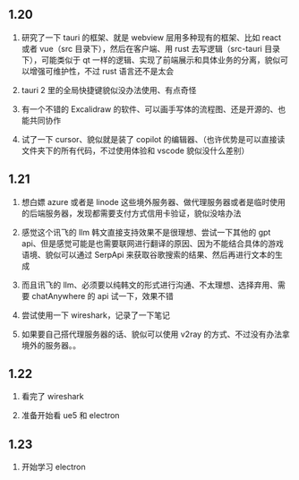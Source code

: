 ## 1.20

1. 研究了一下 tauri 的框架、就是 webview 层用多种现有的框架、比如 react 或者 vue（src 目录下），然后在客户端、用 rust 去写逻辑（src-tauri 目录下），可能类似于 qt 一样的逻辑、实现了前端展示和具体业务的分离，貌似可以增强可维护性，不过 rust 语言还不是太会

2. tauri 2 里的全局快捷键貌似没办法使用、有点奇怪

3. 有一个不错的 Excalidraw 的软件、可以画手写体的流程图、还是开源的、也能共同协作

4. 试了一下 cursor、貌似就是装了 copilot 的编辑器、（也许优势是可以直接读文件夹下的所有代码，不过使用体验和 vscode 貌似没什么差别）

## 1.21

1. 想白嫖 azure 或者是 linode 这些境外服务器、做代理服务器或者是临时使用的后端服务器，发现都需要支付方式信用卡验证，貌似没啥办法

2. 感觉这个讯飞的 llm 韩文直接支持效果不是很理想、尝试一下其他的 gpt api、但是感觉可能是也需要联网进行翻译的原因、因为不能结合具体的游戏语境、貌似可以通过 SerpApi 来获取谷歌搜索的结果、然后再进行文本的生成

3. 而且讯飞的 llm、必须要以纯韩文的形式进行沟通、不太理想、选择弃用、需要 chatAnywhere 的 api 试一下，效果不错

4. 尝试使用一下 wireshark，记录了一下笔记

5. 如果要自己搭代理服务器的话、貌似可以使用 v2ray 的方式、不过没有办法拿境外的服务器。。

## 1.22

1. 看完了 wireshark

2. 准备开始看 ue5 和 electron

## 1.23

1. 开始学习 electron
